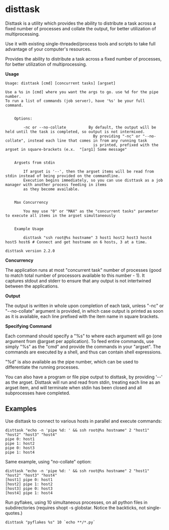 disttask
========

Disttask is a utility which provides the ability to distribute a task across a fixed number of processes and collate the output, for better utilization of multiprocessing.

Use it with existing single-threaded/process tools and scripts to take full advantage of your computer's resources.

Provides the ability to distribute a task across a fixed number of processes, for better utilization of multiprocessing.

**Usage**

	Usage: disttask [cmd] [concurrent tasks] [argset]

	Use a %s in [cmd] where you want the args to go. use %d for the pipe number.
	To run a list of commands (job server), have '%s' be your full command.


		Options:

			-nc or --no-collate          By default, the output will be held until the task is completed, so output is not intermixed.
										   By providing "-nc" or "--no-collate", instead each line that comes in from any running task
										   is printed, prefixed with the argset in square-brackets (e.x.  "[arg1] Some message"


		Argsets from stdin

			If argset is '--', then the argset items will be read from stdin instead of being provided on the commandline.
			Execution begins immediately, so you can use disttask as a job manager with another process feeding in items
			as they become available.


		Max Concurrency

			You may use "0" or "MAX" as the "concurrent tasks" parameter to execute all items in the argset simultaneously


		Example Usage

			disttask "ssh root@%s hostname" 3 host1 host2 host3 host4 host5 host6 # Connect and get hostname on 6 hosts, 3 at a time.

	disttask version 2.2.0



**Concurrency**

The application runs at most "concurrent task" number of processes (good to match total number of processors available to this number - 1).
It captures stdout and stderr to ensure that any output is not intertwined between the applications. 

**Output**

The output is written in whole upon completion of each task, unless "-nc" or "--no-collate" argument is provided, in which case output is printed as soon as it is available, each line prefixed with the item name in square brackets.


**Specifying Command**


Each command should specify a "%s" to where each argument will go (one argument from @argset per application). To feed entire commands, use simply "%s" as the "cmd" and provide the commands in your "argset".
The commands are executed by a shell, and thus can contain shell expressions.

"%d" is also available as the pipe number, which can be used to differentiate the running processes.

You can also have a program or file pipe output to disttask, by providing '--' as the argset. Disttask will run and read from stdin, treating each line as an argset item, and will terminate when stdin has been closed and all subprocesses have completed.


Examples
--------

Use disttask to connect to various hosts in parallel and execute commands:

	disttask "echo -n 'pipe %d: ' && ssh root@%s hostname" 2 "host1" "host2" "host3" "host4"
	pipe 0: host1
	pipe 1: host2
	pipe 0: host3
	pipe 1: host4


Same example, using "no-collate" option:

	disttask "echo -n 'pipe %d: ' && ssh root@%s hostname" 2 "host1" "host2" "host3" "host4"
	[host1] pipe 0: host1
	[host2] pipe 1: host2
	[host3] pipe 0: host3
	[host4] pipe 1: host4


Run pyflakes, using 10 simultaneous processes, on all python files in subdirectories (requires shopt -s globstar. Notice the backticks, not single-quotes.)

	disttask "pyflakes %s" 10 `echo **/*.py`

